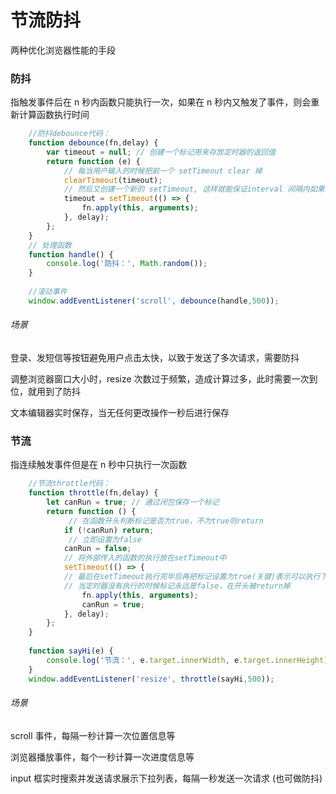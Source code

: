 # 节流防抖

两种优化浏览器性能的手段

### 防抖

指触发事件后在 n 秒内函数只能执行一次，如果在 n 秒内又触发了事件，则会重新计算函数执行时间

```javascript
	//防抖debounce代码：
	function debounce(fn,delay) {
		var timeout = null; // 创建一个标记用来存放定时器的返回值
		return function (e) {
			// 每当用户输入的时候把前一个 setTimeout clear 掉
			clearTimeout(timeout); 
			// 然后又创建一个新的 setTimeout, 这样就能保证interval 间隔内如果时间持续触发，就不会执行 fn 函数
			timeout = setTimeout(() => {
				fn.apply(this, arguments);
			}, delay);
		};
	}
	// 处理函数
	function handle() {
		console.log('防抖：', Math.random());
	}
			
	//滚动事件
	window.addEventListener('scroll', debounce(handle,500));
```

###### 场景

登录、发短信等按钮避免用户点击太快，以致于发送了多次请求，需要防抖

调整浏览器窗口大小时，resize 次数过于频繁，造成计算过多，此时需要一次到位，就用到了防抖

文本编辑器实时保存，当无任何更改操作一秒后进行保存

### 节流

指连续触发事件但是在 n 秒中只执行一次函数

```javascript
	//节流throttle代码：
	function throttle(fn,delay) {
		let canRun = true; // 通过闭包保存一个标记
		return function () {
			 // 在函数开头判断标记是否为true，不为true则return
			if (!canRun) return;
			 // 立即设置为false
			canRun = false;
			// 将外部传入的函数的执行放在setTimeout中
			setTimeout(() => { 
			// 最后在setTimeout执行完毕后再把标记设置为true(关键)表示可以执行下一次循环了。
			// 当定时器没有执行的时候标记永远是false，在开头被return掉
				fn.apply(this, arguments);
				canRun = true;
			}, delay);
		};
	}
	 
	function sayHi(e) {
		console.log('节流：', e.target.innerWidth, e.target.innerHeight);
	}
	window.addEventListener('resize', throttle(sayHi,500));
```

###### 场景

scroll 事件，每隔一秒计算一次位置信息等

浏览器播放事件，每个一秒计算一次进度信息等

input 框实时搜索并发送请求展示下拉列表，每隔一秒发送一次请求 (也可做防抖)